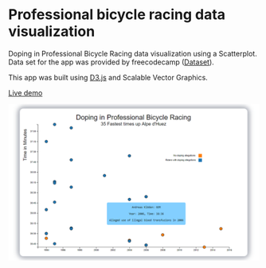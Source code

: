 # Professional bicycle racing data visualization
Doping in Professional Bicycle Racing data visualization using a Scatterplot. Data set for the app was provided by freecodecamp ([Dataset](https://raw.githubusercontent.com/freeCodeCamp/ProjectReferenceData/master/cyclist-data.json)).

This app was built using [D3.js](https://d3js.org/) and Scalable Vector Graphics.

[Live demo](https://dilanlivera.github.io/professional-bicycle-racing-data-visualization/)

![alt text](https://github.com/DilanLivera/professional-bicycle-racing-data-visualization/blob/master/img/professional-bicycle-racing-data-visualization-img.png)

